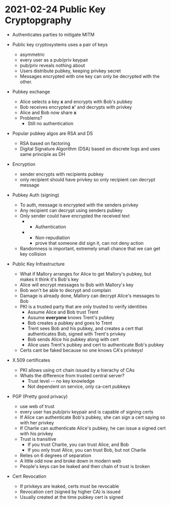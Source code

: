 # 2021-02-24 Public Key Cryptopgraphy

* Authenticates parties to mitigate MITM
* Public key cryptosystems uses a pair of keys
  * asymmetric
  * every user as a pub/priv keypair
  * pub/priv reveals nothing about 
  * Users distribute pubkey, keeping privkey secret
  * Messages encrypted with one key can only be decrypted with the other.
* Pubkey exchange
  * Alice selects a key **x** and encrypts with Bob's pubkey
  * Bob receives encrypted **x'** and decrypts with privkey
  * Alice and Bob now share **x**
  * Problems?
    * Still no authentication
* Popular pubkey algos are RSA and DS
  * RSA based on factoring
  * Digital Signature Algorithm (DSA) based on discrete logs and uses same principle as DH

* Encryption
  * sender encrypts with recipients pubkey
  * only recipient should have privkey so only recipient can decrypt message
* Pubkey Auth (signing)
  * To auth, message is encrypted with the senders privkey
  * Any recipient can decrypt using senders pubkey
  * Only sender could have encrypted the received text
    * + Authentication
    * + Non-repudiation
      * prove that someone did sign it, can not deny action
  * Randomness is important, extremely small chance that we can get key collision

* Public Key Infrastructure
  * What if Mallory arranges for Alice to get Mallory's pubkey, but makes it think it's Bob's key
  * Alice will encrypt messages to Bob with Mallory's key
  * Bob won't be able to decrypt and complain
  * Damage is already done, Mallory can decrypt Alice's messages to Bob
  * PKI is a trusted party that are only trusted to verify identities
    * Assume Alice and Bob trust Trent
    * Assume **everyone** knows Trent's pubkey
    * Bob creates a pubkey and goes to Trent
    * Trent sees Bob and his pubkey, and creates a cert that authenticates Bob, signed with Trent's privkey
    * Bob sends Alice his pubkey along with cert
    * Alice uses Trent's pubkey and cert to authenticate Bob's pubkey
  * Certs cant be faked because no one knows CA's privkeys!
* X.509 certificates
  * PKI allows using crt chain issued by a hierachy of CAs
  * Whats the difference from trusted central server?
    * Trust level -- no key knowledge
    * Not dependent on service, only ca-cert pubkeys
* PGP (Pretty good privacy)
  * use web of trust
  * every user has pub/priv keypair and is capable of signing certs
  * If Alice can authenticate Bob's pubkey, she can sign a cert saying so with her privkey
  * If Charlie can authenticate Alice's pubkey, he can issue a signed cert with his privkey
  * Trust is transitive
    * If you trust Charlie, you can trust Alice, and Bob
    * If you only trust Alice, you can trust Bob, but not Charlie
  * Relies on 6 degrees of separation
  * A little odd now and broke down in modern web
  * People's keys can be leaked and then chain of trust is broken
* Cert Revocation
  * If privkeys are leaked, certs must be revocable
  * Revocation cert (signed by higher CA) is issued
  * Usually created at the time pubkey cert is signed
